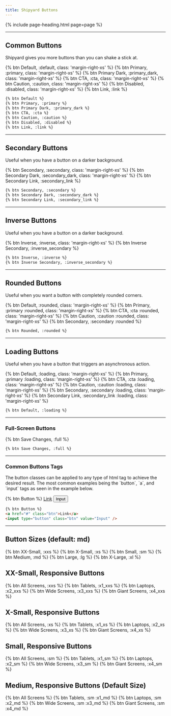 ```yaml
---
title: Shipyard Buttons
---
```


{% include page-heading.html page=page %}

---

## Common Buttons
<p class="text-light margin-bottom-md">Shipyard gives you more buttons than you can shake a stick at.</p>

<div class="margin-bottom-md">
  {% btn Default, :default, class: 'margin-right-xs' %}
  {% btn Primary, :primary, class: 'margin-right-xs' %}
  {% btn Primary Dark, :primary_dark, class: 'margin-right-xs' %}
  {% btn CTA, :cta, class: 'margin-right-xs' %}
  {% btn Caution, :caution, class: 'margin-right-xs' %}
  {% btn Disabled, :disabled, class: 'margin-right-xs' %}
  {% btn Link, :link %}
</div>

```html
{% btn Default %}
{% btn Primary, :primary %}
{% btn Primary Dark, :primary_dark %}
{% btn CTA, :cta %}
{% btn Caution, :caution %}
{% btn Disabled, :disabled %}
{% btn Link, :link %}
```

---

## Secondary Buttons
<p class="text-light margin-bottom-md">Useful when you have a button on a darker background.</p>

<div class="margin-bottom-md">
  {% btn Secondary, :secondary, class: 'margin-right-xs' %}
  {% btn Secondary Dark, :secondary_dark, class: 'margin-right-xs' %}
  {% btn Secondary Link, :secondary_link %}
</div>

```html
{% btn Secondary, :secondary %}
{% btn Secondary Dark, :secondary_dark %}
{% btn Secondary Link, :secondary_link %}
```

---

## Inverse Buttons
<p class="text-light margin-bottom-md">Useful when you have a button on a darker background.</p>

<div class="box-secondary box-padding bg-gray-dark margin-bottom-md">
  {% btn Inverse, :inverse, class: 'margin-right-xs' %}
  {% btn Inverse Secondary, :inverse_secondary %}
</div>

```html
{% btn Inverse, :inverse %}
{% btn Inverse Secondary, :inverse_secondary %}
```

---

## Rounded Buttons
<p class="text-light margin-bottom-md">Useful when you want a button with completely rounded corners.</p>

<div class="margin-bottom-md">
  {% btn Default, :rounded, class: 'margin-right-xs' %}
  {% btn Primary, :primary :rounded, class: 'margin-right-xs' %}
  {% btn CTA, :cta :rounded, class: 'margin-right-xs' %}
  {% btn Caution, :caution :rounded, class: 'margin-right-xs' %}
  {% btn Secondary, :secondary :rounded %}
</div>

```html
{% btn Rounded, :rounded %}
```

---

## Loading Buttons
<p class="text-light margin-bottom-md">Useful when you have a button that triggers an asynchronous action.</p>

<div class="margin-bottom-md">
  {% btn Default, :loading, class: 'margin-right-xs' %}
  {% btn Primary, :primary :loading, class: 'margin-right-xs' %}
  {% btn CTA, :cta :loading, class: 'margin-right-xs' %}
  {% btn Caution, :caution :loading, class: 'margin-right-xs' %}
  {% btn Secondary, :secondary :loading, class: 'margin-right-xs' %}
  {% btn Secondary Link, :secondary_link :loading, class: 'margin-right-xs' %}
</div>

```html
{% btn Default, :loading %}
```

---

### Full-Screen Buttons

<div class="box-padding align-center">
  {% btn Save Changes, :full %}
</div>

```html
{% btn Save Changes, :full %}
```

---

### Common Buttons Tags
<p class="text-light margin-bottom-md" markdown="1">The button classes can be applied to any type of html tag to achieve the desired result. The most common examples being the `button`, `a`, and `input` tags as seen in the example below.</p>

<div class="margin-bottom-lg">
  {% btn Button %}
  <a href="#" class="btn">Link</a>
  <input type="button" class="btn" value="Input" />
</div>

```html
{% btn Button %}
<a href="#" class="btn">Link</a>
<input type="button" class="btn" value="Input" />
```

---

## Button Sizes (default: md)
<div class="box-padding align-center">
  {% btn XX-Small, :xxs %}
  {% btn X-Small, :xs %}
  {% btn Small, :sm %}
  {% btn Medium, :md %}
  {% btn Large, :lg %}
  {% btn X-Large, :xl %}
</div>

## XX-Small, Responsive Buttons
<div class="box-padding align-center">
  {% btn All Screens, :xxs %}
  {% btn Tablets, :x1_xxs %}
  {% btn Laptops, :x2_xxs %}
  {% btn Wide Screens, :x3_xxs %}
  {% btn Giant Screens, :x4_xxs %}
</div>

## X-Small, Responsive Buttons
<div class="box-padding align-center">
  {% btn All Screens, :xs %}
  {% btn Tablets, :x1_xs %}
  {% btn Laptops, :x2_xs %}
  {% btn Wide Screens, :x3_xs %}
  {% btn Giant Screens, :x4_xs %}
</div>

## Small, Responsive Buttons
<div class="box-padding align-center">
  {% btn All Screens, :sm %}
  {% btn Tablets, :x1_sm %}
  {% btn Laptops, :x2_sm %}
  {% btn Wide Screens, :x3_sm %}
  {% btn Giant Screens, :x4_sm %}
</div>

## Medium, Responsive Buttons (Default Size)
<div class="box-padding align-center">
  {% btn All Screens %}
  {% btn Tablets, :sm :x1_md %}
  {% btn Laptops, :sm :x2_md %}
  {% btn Wide Screens, :sm :x3_md %}
  {% btn Giant Screens, :sm :x4_md %}
</div>
